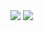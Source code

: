 <img src="https://visitor-badge.glitch.me/badge?page_id=xthijs">
<img src="https://github-readme-stats.vercel.app/api?username=xThijs&count_private=true&show_icons=true&theme=radical">
